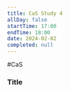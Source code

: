 ```yaml
---
title: CaS Study 4
allDay: false
startTime: 17:00
endTime: 18:00
date: 2024-02-02
completed: null
---
```

#CaS 

### Title 

